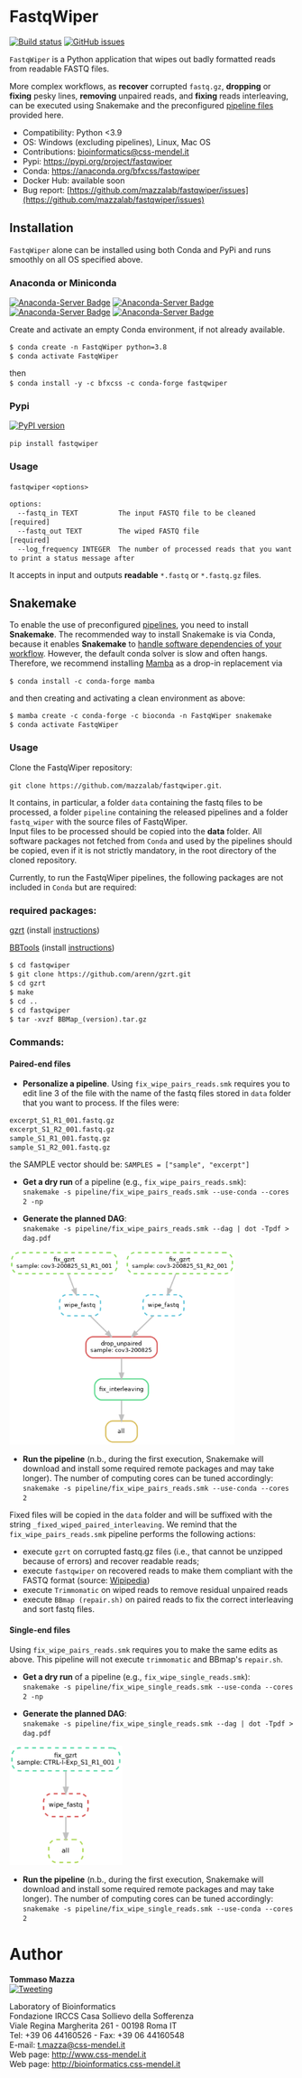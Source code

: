 # FastqWiper
[![Build status](https://ci.appveyor.com/api/projects/status/y09medho67x2nrgn?svg=true)](https://ci.appveyor.com/project/mazzalab/fastqwiper)
[![GitHub issues](https://img.shields.io/github/issues-raw/mazzalab/fastqwiper)](https://github.com/mazzalab/fastqwiper/issues)

`FastqWiper` is a Python application that wipes out badly formatted reads from readable FASTQ files. 

More complex workflows, as **recover** corrupted `fastq.gz`, **dropping** or **fixing** pesky lines, **removing** 
unpaired reads, and **fixing** reads interleaving, can be executed using Snakemake and the preconfigured 
[pipeline files](https://github.com/mazzalab/fastqwiper/tree/main/pipeline) provided here.

* Compatibility: Python <3.9
* OS: Windows (excluding pipelines), Linux, Mac OS
* Contributions: [bioinformatics@css-mendel.it](bioinformatics@css-mendel.it)
* Pypi: https://pypi.org/project/fastqwiper
* Conda: https://anaconda.org/bfxcss/fastqwiper
* Docker Hub: available soon
* Bug report: [https://github.com/mazzalab/fastqwiper/issues](https://github.com/mazzalab/fastqwiper/issues)


## Installation
`FastqWiper` alone can be installed using both Conda and PyPi and runs smoothly on all OS specified above.

### Anaconda or Miniconda
[![Anaconda-Server Badge](https://anaconda.org/bfxcss/fastqwiper/badges/version.svg)](https://anaconda.org/bfxcss/fastqwiper) [![Anaconda-Server Badge](https://anaconda.org/bfxcss/fastqwiper/badges/latest_release_date.svg)](https://anaconda.org/bfxcss/fastqwiper) [![Anaconda-Server Badge](https://anaconda.org/bfxcss/fastqwiper/badges/platforms.svg)](https://anaconda.org/bfxcss/fastqwiper) [![Anaconda-Server Badge](https://anaconda.org/bfxcss/fastqwiper/badges/downloads.svg)](https://anaconda.org/bfxcss/fastqwiper)

Create and activate an empty Conda environment, if not already available.<br/>
```
$ conda create -n FastqWiper python=3.8
$ conda activate FastqWiper
```

then<br/>
`$ conda install -y -c bfxcss -c conda-forge fastqwiper`

### Pypi
[![PyPI version](https://badge.fury.io/py/fastqwiper.svg)](https://pypi.org/project/fastqwiper/)

`pip install fastqwiper`

### Usage
`fastqwiper` `<options>`
```
options:
  --fastq_in TEXT          The input FASTQ file to be cleaned  [required]
  --fastq_out TEXT         The wiped FASTQ file                [required]
  --log_frequency INTEGER  The number of processed reads that you want to print a status message after
```
It  accepts in input and outputs **readable** `*.fastq` or `*.fastq.gz` files.


## Snakemake
To enable the use of preconfigured [pipelines](https://github.com/mazzalab/fastqwiper/tree/main/pipeline), you need to 
install **Snakemake**. The recommended way to install Snakemake is via Conda, because it enables **Snakemake** to 
[handle software dependencies of your workflow](https://snakemake.readthedocs.io/en/stable/snakefiles/deployment.html#integrated-package-management).
However, the default conda solver is slow and often hangs. Therefore, we recommend 
installing [Mamba](https://github.com/mamba-org/mamba) as a drop-in replacement via

`$ conda install -c conda-forge mamba`

and then creating and activating a clean environment as above:

```
$ mamba create -c conda-forge -c bioconda -n FastqWiper snakemake
$ conda activate FastqWiper
```


### Usage
Clone the FastqWiper repository:

`git clone https://github.com/mazzalab/fastqwiper.git`.

It contains, in particular, a folder `data` containing the fastq files to be processed, a folder `pipeline` containing 
the released pipelines and a folder `fastq_wiper` with the source files of FastqWiper. <br/>
Input files to be processed should be copied into the **data** folder. All software packages not fetched from `Conda` 
and used by the pipelines should be copied, even if it is not strictly mandatory, in the root directory of the cloned
repository. 

Currently, to run the FastqWiper pipelines, the following packages are not included in `Conda` but are 
required:

### required packages:
[gzrt](https://github.com/arenn/gzrt) (install [instructions](https://github.com/arenn/gzrt/blob/master/README.build))

[BBTools](https://jgi.doe.gov/data-and-tools/bbtools/) (install [instructions](https://jgi.doe.gov/data-and-tools/bbtools/bb-tools-user-guide/installation-guide/))

```
$ cd fastqwiper
$ git clone https://github.com/arenn/gzrt.git
$ cd gzrt
$ make
$ cd ..
$ cd fastqwiper
$ tar -xvzf BBMap_(version).tar.gz
```

### Commands:
#### Paired-end files
- **Personalize a pipeline**. Using `fix_wipe_pairs_reads.smk` requires you to edit 
  line 3 of the file with the name of the fastq files stored in `data` folder that you want to process. 
  If the files were:
```
excerpt_S1_R1_001.fastq.gz
excerpt_S1_R2_001.fastq.gz
sample_S1_R1_001.fastq.gz
sample_S1_R2_001.fastq.gz
```
the SAMPLE vector should be: `SAMPLES = ["sample", "excerpt"]`

- **Get a dry run** of a pipeline (e.g., `fix_wipe_pairs_reads.smk`):<br />
`snakemake -s pipeline/fix_wipe_pairs_reads.smk --use-conda --cores 2 -np`

- **Generate the planned DAG**:<br />
`snakemake -s pipeline/fix_wipe_pairs_reads.smk --dag | dot -Tpdf > dag.pdf`<br />
<img src="https://github.com/mazzalab/fastqwiper/blob/main/pipeline/fix_wipe_pairs_reads.png?raw=true" width="400">

- **Run the pipeline** (n.b., during the first execution, Snakemake will download and install some required remote 
  packages and may take longer). The number of computing cores can be tuned accordingly:<br />
`snakemake -s pipeline/fix_wipe_pairs_reads.smk --use-conda --cores 2`

Fixed files will be copied in the `data` folder and will be suffixed with the string `_fixed_wiped_paired_interleaving`.
We remind that the `fix_wipe_pairs_reads.smk` pipeline performs the following actions:
- execute `gzrt` on corrupted fastq.gz files (i.e., that cannot be unzipped because of errors) and recover readable reads;
- execute `fastqwiper` on recovered reads to make them compliant with the FASTQ format (source: [Wipipedia](https://en.wikipedia.org/wiki/FASTQ_format))
- execute `Trimmomatic` on wiped reads to remove residual unpaired reads
- execute `BBmap (repair.sh)` on paired reads to fix the correct interleaving and sort fastq files.  

#### Single-end files
Using `fix_wipe_pairs_reads.smk` requires you to make the same edits as above. This pipeline will not execute 
`trimmomatic` and BBmap's `repair.sh`.

- **Get a dry run** of a pipeline (e.g., `fix_wipe_single_reads.smk`):<br />
`snakemake -s pipeline/fix_wipe_single_reads.smk --use-conda --cores 2 -np`

- **Generate the planned DAG**:<br />
`snakemake -s pipeline/fix_wipe_single_reads.smk --dag | dot -Tpdf > dag.pdf`<br />
<img src="https://github.com/mazzalab/fastqwiper/blob/main/pipeline/fix_wipe_single_reads.png?raw=true" width="200">

- **Run the pipeline** (n.b., during the first execution, Snakemake will download and install some required remote 
  packages and may take longer). The number of computing cores can be tuned accordingly:<br />
`snakemake -s pipeline/fix_wipe_single_reads.smk --use-conda --cores 2`

# Author
**Tommaso Mazza**  
[![Tweeting](https://img.shields.io/twitter/url/http/shields.io.svg?style=social)](https://twitter.com/irongraft)

Laboratory of Bioinformatics<br/>
Fondazione IRCCS Casa Sollievo della Sofferenza<br/>
Viale Regina Margherita 261 - 00198 Roma IT<br/>
Tel: +39 06 44160526 - Fax: +39 06 44160548<br/>
E-mail: t.mazza@css-mendel.it <br/>
Web page: http://www.css-mendel.it <br/>
Web page: http://bioinformatics.css-mendel.it <br/>
